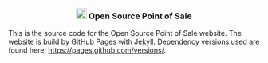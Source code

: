 <h3 align="center"><a href="#"><img src="https://raw.githubusercontent.com/opensourcepos/opensourcepos/master/branding/emblem.svg" alt="Open Source Point of Sale Logo" width="auto" height="21"></a> Open Source Point of Sale</h3>

This is the source code for the Open Source Point of Sale website. The website is build by GitHub Pages with Jekyll. Dependency versions used are found here: https://pages.github.com/versions/.
